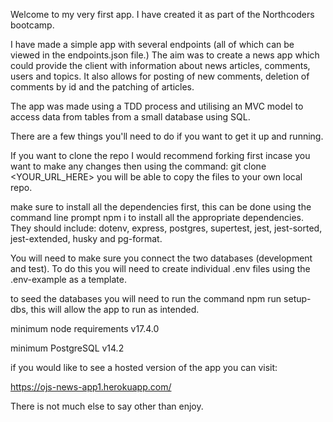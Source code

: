 Welcome to my very first app. I have created it as part of the Northcoders bootcamp. 

I have made a simple app with several endpoints (all of which can be viewed in the endpoints.json file.) The aim was to create a news app which could provide the client with information about news articles, comments, users and topics. It also allows for posting of new comments, deletion of comments by id and the patching of articles. 

The app was made using a TDD process and utilising an MVC model to access data from tables from a small database using SQL. 

There are a few things you'll need to do if you want to get it up and running.

If you want to clone the repo I would recommend forking first incase you want to make any changes then using the command:
git clone <YOUR_URL_HERE>  you will be able to copy the files to your own local repo.

make sure to install all the dependencies first, this can be done using the command line prompt npm i to install all the appropriate dependencies. They should include: dotenv, express, postgres, supertest, jest, jest-sorted, jest-extended, husky and pg-format.

You will need to make sure you connect the two databases (development and test).
To do this you will need to create individual .env files using the .env-example as a template.

to seed the databases you will need to run the command npm run setup-dbs, this will allow the app to run as intended. 

minimum node requirements v17.4.0

minimum PostgreSQL v14.2

if you would like to see a hosted version of the app you can visit:

https://ojs-news-app1.herokuapp.com/

There is not much else to say other than enjoy.
